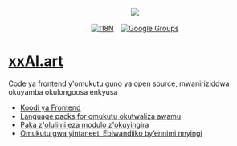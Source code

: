 <p align="center"><a href="https://wac.tax"><img src="https://cdn.jsdelivr.net/gh/wactax/img/logo.svg"/></a></p><p align="center"><a href="https://github.com/wactax/wac.tax/blob/main/doc/README.md#readme"><img alt="I18N" src="https://cdn.jsdelivr.net/gh/wactax/img/t.svg"/></a>　<a href="https://groups.google.com/u/2/g/wactax"><img alt="Google Groups" src="https://cdn.jsdelivr.net/gh/wactax/img/g-groups.svg"/></a></p>

# [xxAI.art](https://xxAI.art)

Code ya frontend y'omukutu guno ya open source, mwaniriziddwa okuyamba okulongoosa enkyusa

* [Koodi ya Frontend](https://github.com/xxai-art/web)
* [Language packs for omukutu okutwaliza awamu](https://github.com/xxai-art/web/tree/main/i18n)
* [Paka z'olulimi eza modulo z'okuyingira](https://github.com/wacpkg/user/tree/main/ui.i18n)
* [Omukutu gwa yintaneeti Ebiwandiiko by’ennimi nnyingi](https://github.com/xxai-doc)

